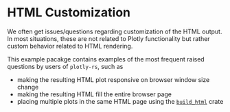 # HTML Customization

We often get issues/questions regarding customization of the HTML output. In most situations, these are not related to Plotly functionality but rather custom behavior related to HTML rendering.

This example pacakge contains examples of the most frequent raised questions by users of `plotly-rs`, such as
- making the resulting HTML plot responsive on browser window size change
- making the resulting HTML fill the entire browser page
- placing multiple plots in the same HTML page using the [`build_html`](https://crates.io/crates/build_html) crate
